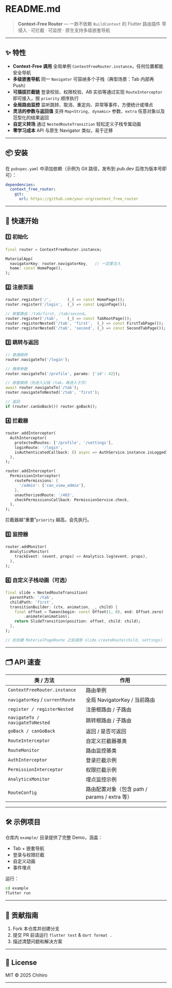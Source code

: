 # README.md

> **Context-Free Router** — 一款不依赖 `BuildContext` 的 Flutter 路由插件
> 零侵入 · 可拦截 · 可监控 · 原生支持多级嵌套导航

---

## ✨ 特性

* **Context-Free 调用**
  全局单例 `ContextFreeRouter.instance`，任何位置都能安全导航
* **多级嵌套导航**
  同一 `Navigator` 可容纳多个子栈（典型场景：Tab 内部再 Push）
* **可插拔拦截链**
  登录校验、权限校验、AB 实验等通过实现 `RouteInterceptor` 即可接入，按 `priority` 顺序执行
* **全局路由监控**
  监听跳转、取消、重定向、异常等事件，方便统计或埋点
* **灵活的参数与返回值**
  支持 `Map<String, dynamic>` 参数、`extra` 任意对象以及范型化的结果返回
* **自定义转场**
  通过 `NestedRouteTransition` 轻松定义子栈专属动画
* **零学习成本**
  API 与原生 Navigator 类似，易于迁移

---

## 📦 安装

在 `pubspec.yaml` 中添加依赖（示例为 Git 路径，发布到 pub.dev 后改为版本号即可）：

```yaml
dependencies:
  context_free_router:
    git:
      url: https://github.com/your-org/context_free_router
```

---

## 🚀 快速开始

### 1️⃣ 初始化

```dart
final router = ContextFreeRouter.instance;

MaterialApp(
  navigatorKey: router.navigatorKey,   // 一定要注入
  home: const HomePage(),
);
```

### 2️⃣ 注册页面

```dart
router.register('/',       (_) => const HomePage());
router.register('/login',  (_) => const LoginPage());

// 嵌套路由：/tab/first, /tab/second…
router.register('/tab',    (_) => const TabRootPage());
router.registerNested('/tab', 'first',  (_) => const FirstTabPage());
router.registerNested('/tab', 'second', (_) => const SecondTabPage());
```

### 3️⃣ 跳转与返回

```dart
// 普通跳转
router.navigateTo('/login');

// 携带参数
router.navigateTo('/profile', params: {'id': 42});

// 嵌套跳转（先进入父级 /tab，再进入子页）
await router.navigateTo('/tab');
router.navigateToNested('/tab', 'first');

// 返回
if (router.canGoBack()) router.goBack();
```

### 4️⃣ 拦截器

```dart
router.addInterceptor(
  AuthInterceptor(
    protectedRoutes: ['/profile', '/settings'],
    loginRoute: '/login',
    isAuthenticatedCallback: () async => AuthService.instance.isLoggedIn,
  ),
);

router.addInterceptor(
  PermissionInterceptor(
    routePermissions: {
      '/admin': ['can_view_admin'],
    },
    unauthorizedRoute: '/403',
    checkPermissionsCallback: PermissionService.check,
  ),
);
```

拦截器越“重要”`priority` 越高，会先执行。

### 5️⃣ 监控器

```dart
router.addMonitor(
  AnalyticsMonitor(
    trackEvent: (event, props) => Analytics.log(event, props),
  ),
);
```

### 6️⃣ 自定义子栈动画（可选）

```dart
final slide = NestedRouteTransition(
  parentPath: '/tab',
  childPath: 'first',
  transitionBuilder: (ctx, animation, _, child) {
    final offset = Tween(begin: const Offset(1, 0), end: Offset.zero)
        .animate(animation);
    return SlideTransition(position: offset, child: child);
  },
);

// 在创建 MaterialPageRoute 之前调用 slide.createRoute(child, settings)
```

---

## 🗂️ API 速查

| 类 / 方法                          | 作用                                 |
| ------------------------------- | ---------------------------------- |
| `ContextFreeRouter.instance`    | 路由单例                               |
| `navigatorKey` / `currentRoute` | 全局 NavigatorKey / 当前路由             |
| `register / registerNested`     | 注册根路由 / 子路由                        |
| `navigateTo / navigateToNested` | 跳转根路由 / 子路由                        |
| `goBack / canGoBack`            | 返回 / 是否可返回                         |
| `RouteInterceptor`              | 自定义拦截器基类                           |
| `RouteMonitor`                  | 路由监控基类                             |
| `AuthInterceptor`               | 登录拦截示例                             |
| `PermissionInterceptor`         | 权限拦截示例                             |
| `AnalyticsMonitor`              | 埋点监控示例                             |
| `RouteConfig`                   | 路由配置对象（包含 path / params / extra 等） |

---

## 🛠 示例项目

仓库内 `example/` 目录提供了完整 Demo，涵盖：

* Tab + 嵌套导航
* 登录与权限拦截
* 自定义动画
* 事件埋点

运行：

```bash
cd example
flutter run
```

---

## 🤝 贡献指南

1. Fork 本仓库并创建分支
2. 提交 PR 前请运行 `flutter test` & `dart format .`
3. 描述清楚问题和解决方案

---

## 📄 License

MIT © 2025 Chihiro

---